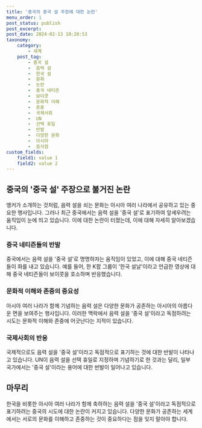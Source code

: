 ```yaml
---
title: '중국의 중국 설 주장에 대한 논란'
menu_order: 1
post_status: publish
post_excerpt: 
post_date: 2024-02-13 10:20:53
taxonomy:
    category:
        - 세계
    post_tag:
        - 중국 설
        -  음력 설
        -  한국 설
        -  문화
        -  논란
        -  중국 네티즌
        -  보이콧
        -  문화적 이해
        -  존중
        -  국제사회
        -  UN
        -  선택 휴일
        -  반발
        -  다양한 문화
        -  아시아
        -  음식점
custom_fields:
    field1: value 1
    field2: value 2
---
```


## 중국의 '중국 설' 주장으로 불거진 논란
앵커가 소개하는 것처럼, 음력 설을 쇠는 문화는 아시아 여러 나라에서 공유하고 있는 중요한 행사입니다. 그러나 최근 중국에서는 음력 설을 '중국 설'로 표기하여 앞세우려는 움직임이 눈에 띄고 있습니다. 이에 대한 논란이 터졌는데, 이에 대해 자세히 알아보겠습니다.
### 중국 네티즌들의 반발
중국에서는 음력 설을 '중국 설'로 명명하자는 움직임이 있었고, 이에 대해 중국 네티즌들이 화를 내고 있습니다. 예를 들어, 한 K팝 그룹이 '한국 설날'이라고 언급한 영상에 대해 중국 네티즌들이 보이콧을 호소하며 반응했습니다.
### 문화적 이해와 존중의 중요성
아시아 여러 나라가 함께 기념하는 음력 설은 다양한 문화가 공존하는 아시아의 아름다운 면을 보여주는 행사입니다. 이러한 맥락에서 음력 설을 '중국 설'이라고 독점하려는 시도는 문화적 이해와 존중에 어긋난다는 지적이 있습니다.
### 국제사회의 반응
국제적으로도 음력 설을 '중국 설'이라고 독점적으로 표기하는 것에 대한 반발이 나타나고 있습니다. UN이 음력 설을 선택 휴일로 지정하며 기념하기로 한 것과는 달리, 일부 국가에서는 '중국 설'이라는 용어에 대한 반발이 일어나고 있습니다.
## 마무리
한국을 비롯한 아시아 여러 나라가 함께 축하하는 음력 설을 '중국 설'이라고 독점적으로 표기하려는 중국의 시도에 대한 논란이 커지고 있습니다. 다양한 문화가 공존하는 세계에서는 서로의 문화를 이해하고 존중하는 것이 중요하다는 점을 잊지 말아야 합니다.
